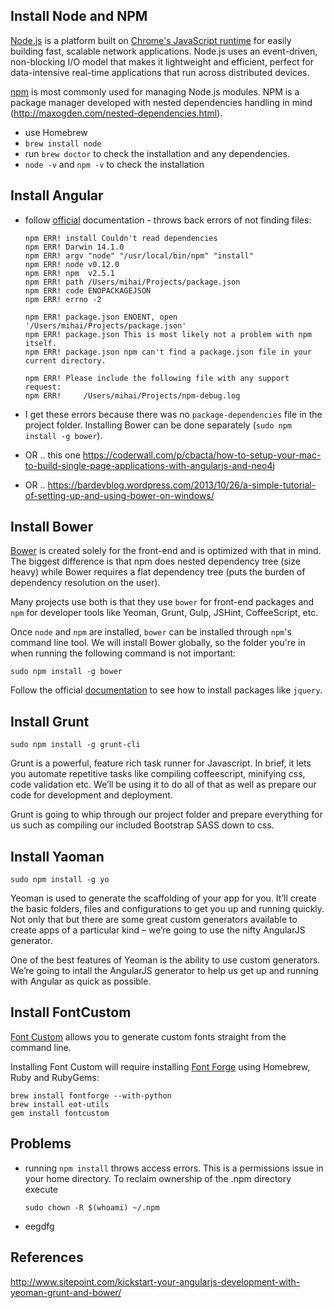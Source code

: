 ## Install Node and NPM

[Node.js](http://nodejs.org) is a platform built on [Chrome's JavaScript runtime](https://code.google.com/p/v8/) for easily building fast, scalable network applications. Node.js uses an event-driven, non-blocking I/O model that makes it lightweight and efficient, perfect for data-intensive real-time applications that run across distributed devices.

[npm](https://www.npmjs.com) is most commonly used for managing Node.js modules. NPM is a package manager developed with nested dependencies handling in mind (http://maxogden.com/nested-dependencies.html).

* use Homebrew
* `brew install node`
* run `brew doctor` to check the installation and any dependencies.
* `node -v` and `npm -v` to check the installation

## Install Angular
* follow [official](https://docs.angularjs.org/tutorial/) documentation - throws back errors of not finding files:

    ```
    npm ERR! install Couldn't read dependencies
    npm ERR! Darwin 14.1.0
    npm ERR! argv "node" "/usr/local/bin/npm" "install"
    npm ERR! node v0.12.0
    npm ERR! npm  v2.5.1
    npm ERR! path /Users/mihai/Projects/package.json
    npm ERR! code ENOPACKAGEJSON
    npm ERR! errno -2
    
    npm ERR! package.json ENOENT, open '/Users/mihai/Projects/package.json'
    npm ERR! package.json This is most likely not a problem with npm itself.
    npm ERR! package.json npm can't find a package.json file in your current directory.
    
    npm ERR! Please include the following file with any support request:
    npm ERR!     /Users/mihai/Projects/npm-debug.log
    ```
* I get these errors because there was no `package-dependencies` file in the project folder. Installing Bower can be done separately (`sudo npm install -g bower`). 

* OR .. this one https://coderwall.com/p/cbacta/how-to-setup-your-mac-to-build-single-page-applications-with-angularjs-and-neo4j
* OR .. https://bardevblog.wordpress.com/2013/10/26/a-simple-tutorial-of-setting-up-and-using-bower-on-windows/

## Install Bower

[Bower](http://bower.io) is created solely for the front-end and is optimized with that in mind. The biggest difference is that npm does nested dependency tree (size heavy) while Bower requires a flat dependency tree (puts the burden of dependency resolution on the user).

Many projects use both is that they use `bower` for front-end packages and `npm` for developer tools like Yeoman, Grunt, Gulp, JSHint, CoffeeScript, etc.

Once `node` and `npm` are installed, `bower` can be installed through `npm`'s command line tool. We will install Bower globally, so the folder you're in when running the following command is not important:
```
sudo npm install -g bower
```

Follow the official [documentation](http://bower.io/#getting-started) to see how to install packages like `jquery`.

## Install Grunt

`sudo npm install -g grunt-cli`

Grunt is a powerful, feature rich task runner for Javascript. In brief, it lets you automate repetitive tasks like compiling coffeescript, minifying css, code validation etc. We’ll be using it to do all of that as well as prepare our code for development and deployment.

Grunt is going to whip through our project folder and prepare everything for us such as compiling our included Bootstrap SASS down to css.

## Install Yaoman

`sudo npm install -g yo`

Yeoman is used to generate the scaffolding of your app for you. It’ll create the basic folders, files and configurations to get you up and running quickly. Not only that but there are some great custom generators available to create apps of a particular kind – we’re going to use the nifty AngularJS generator.

One of the best features of Yeoman is the ability to use custom generators. We’re going to intall the AngularJS generator to help us get up and running with Angular as quick as possible.

## Install FontCustom

[Font Custom](http://fontcustom.com) allows you to generate custom fonts straight from the command line.

Installing Font Custom will require installing [Font Forge](http://fontforge.github.io/en-US/) using Homebrew, Ruby and RubyGems:
```
brew install fontforge --with-python
brew install eot-utils
gem install fontcustom
```

## Problems

* running `npm install` throws access errors. This is a permissions issue in your home directory. To reclaim ownership of the .npm directory execute 
    ```
    sudo chown -R $(whoami) ~/.npm
    ```
* eegdfg

## References

http://www.sitepoint.com/kickstart-your-angularjs-development-with-yeoman-grunt-and-bower/




